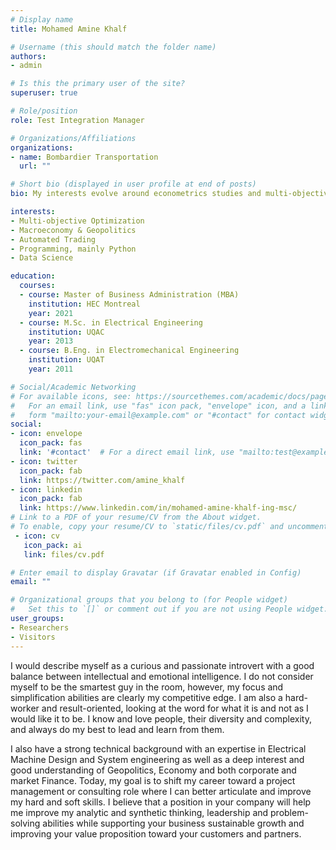 ```yaml
---
# Display name
title: Mohamed Amine Khalf

# Username (this should match the folder name)
authors:
- admin

# Is this the primary user of the site?
superuser: true

# Role/position
role: Test Integration Manager

# Organizations/Affiliations
organizations:
- name: Bombardier Transportation
  url: ""

# Short bio (displayed in user profile at end of posts)
bio: My interests evolve around econometrics studies and multi-objective optimization technics applied to stock & option trading.

interests:
- Multi-objective Optimization
- Macroeconomy & Geopolitics
- Automated Trading
- Programming, mainly Python
- Data Science

education:
  courses:
  - course: Master of Business Administration (MBA)
    institution: HEC Montreal
    year: 2021
  - course: M.Sc. in Electrical Engineering
    institution: UQAC
    year: 2013
  - course: B.Eng. in Electromechanical Engineering
    institution: UQAT
    year: 2011

# Social/Academic Networking
# For available icons, see: https://sourcethemes.com/academic/docs/page-builder/#icons
#   For an email link, use "fas" icon pack, "envelope" icon, and a link in the
#   form "mailto:your-email@example.com" or "#contact" for contact widget.
social:
- icon: envelope
  icon_pack: fas
  link: '#contact'  # For a direct email link, use "mailto:test@example.org".
- icon: twitter
  icon_pack: fab
  link: https://twitter.com/amine_khalf
- icon: linkedin
  icon_pack: fab
  link: https://www.linkedin.com/in/mohamed-amine-khalf-ing-msc/
# Link to a PDF of your resume/CV from the About widget.
# To enable, copy your resume/CV to `static/files/cv.pdf` and uncomment the lines below.
 - icon: cv
   icon_pack: ai
   link: files/cv.pdf

# Enter email to display Gravatar (if Gravatar enabled in Config)
email: ""

# Organizational groups that you belong to (for People widget)
#   Set this to `[]` or comment out if you are not using People widget.
user_groups:
- Researchers
- Visitors
---
```


I would describe myself as a curious and passionate introvert with a good balance between intellectual and emotional intelligence. I do not consider myself to be the smartest guy in the room, however, my focus and simplification abilities are clearly my competitive edge. I am also a hard-worker and result-oriented, looking at the word for what it is and not as I would like it to be. I know and love people, their diversity and complexity, and always do my best to lead and learn from them.

I also have a strong technical background with an expertise in Electrical Machine Design and System engineering as well as a deep interest and good understanding of Geopolitics, Economy and both corporate and market Finance. Today, my goal is to shift my career toward a project management or consulting role where I can better articulate and improve my hard and soft skills. I believe that a position in your company will help me improve my analytic and synthetic thinking, leadership and problem-solving abilities while supporting your business sustainable growth and improving your value proposition toward your customers and partners.
